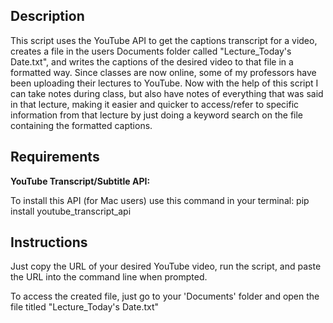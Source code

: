 ## Description

This script uses the YouTube API to get the captions transcript for a video, creates a file in the users Documents folder called "Lecture_Today's Date.txt", and writes the captions of the desired video to that file in a formatted way. Since classes are now online, some of my professors have been uploading their lectures to YouTube. Now with the help of this script I can take notes during class, but also have notes of everything that was said in that lecture, making it easier and quicker to access/refer to specific information from that lecture by just doing a keyword search on the file containing the formatted captions.

## Requirements

__YouTube Transcript/Subtitle API:__

To install this API (for Mac users) use this command in your terminal: pip install youtube_transcript_api


## Instructions

Just copy the URL of your desired YouTube video, run the script, and paste the URL into the command line when prompted.


To access the created file, just go to your 'Documents' folder and open the file titled "Lecture_Today's Date.txt"
